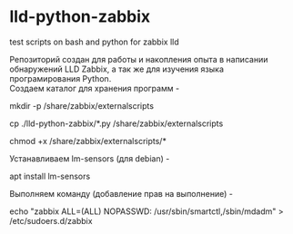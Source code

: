 # lld-python-zabbix
test scripts on bash and python for zabbix lld 

Репозиторий создан для работы и накопления опыта в написании обнаружений LLD Zabbix, а так же для изучения языка програмирования Python.  
Создаем каталог для хранения программ - 

mkdir -p /share/zabbix/externalscripts

cp ./lld-python-zabbix/*.py /share/zabbix/externalscripts

chmod +x /share/zabbix/externalscripts/*

Устанавливаем lm-sensors (для debian) - 

apt install lm-sensors

Выполняем команду  (добавление прав на выполнение) - 

echo "zabbix ALL=(ALL) NOPASSWD: /usr/sbin/smartctl,/sbin/mdadm" > /etc/sudoers.d/zabbix
